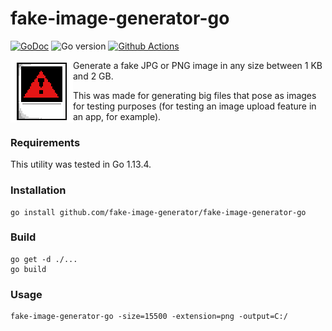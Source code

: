 # fake-image-generator-go
[![GoDoc](https://godoc.org/github.com/fake-image-generator/fake-image-generator-go?status.svg)](https://godoc.org/github.com/fake-image-generator/fake-image-generator-go) ![Go version](https://img.shields.io/github/go-mod/go-version/fake-image-generator/fake-image-generator-go) [![Github Actions](https://img.shields.io/github/workflow/status/fake-image-generator/fake-image-generator-go/Go)](https://github.com/fake-image-generator/fake-image-generator-go/actions?query=workflow%3AGo)



<img align="left" width="100" height="100" src="fake-image-generator.png">

Generate a fake JPG or PNG image in any size between 1 KB and 2 GB.

This was made for generating big files that pose as images for testing purposes (for testing an image upload feature in an app, for example).

### Requirements

This utility was tested in Go 1.13.4.

### Installation

```
go install github.com/fake-image-generator/fake-image-generator-go
```

### Build

```
go get -d ./...
go build
```

### Usage

```
fake-image-generator-go -size=15500 -extension=png -output=C:/
```